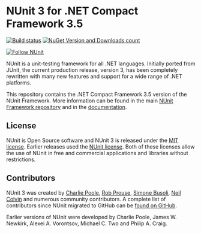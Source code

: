 # NUnit 3 for .NET Compact Framework 3.5 #

[![Build status](https://ci.appveyor.com/api/projects/status/eqwuaukjt4f2c9xa/branch/master?svg=true)](https://ci.appveyor.com/project/CharliePoole/nunit-compactframework/branch/master) [![NuGet Version and Downloads count](https://buildstats.info/nuget/NUnitCF)](https://www.nuget.org/packages/NUnitCF)

[![Follow NUnit](https://img.shields.io/twitter/follow/nunit.svg?style=social)](https://twitter.com/nunit)

NUnit is a unit-testing framework for all .NET languages. Initially ported from JUnit, the current production release, version 3, has been completely rewritten with many new features and support for a wide range of .NET platforms.

This repository contains the .NET Compact Framework 3.5 version of the NUnit Framework. More information can be found in the main [NUnit Framework repository](https://github.com/nunit/nunit) and in the [documentation](https://github.com/nunit/docs/wiki).

## License ##

NUnit is Open Source software and NUnit 3 is released under the [MIT license](http://www.nunit.org/nuget/nunit3-license.txt). Earlier releases used the [NUnit license](http://www.nunit.org/nuget/license.html). Both of these licenses allow the use of NUnit in free and commercial applications and libraries without restrictions.

## Contributors ##

NUnit 3 was created by [Charlie Poole](https://github.com/CharliePoole), [Rob Prouse](https://github.com/rprouse), [Simone Busoli](https://github.com/simoneb), [Neil Colvin](https://github.con/oznetmaster) and numerous community contributors. A complete list of contributors since NUnit migrated to GitHub can be [found on GitHub](https://github.com/nunit/nunit/graphs/contributors).

Earlier versions of NUnit were developed by Charlie Poole, James W. Newkirk, Alexei A. Vorontsov, Michael C. Two and Philip A. Craig.
